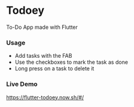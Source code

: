 # Todoey

To-Do App made with Flutter

### Usage
- Add tasks with the FAB
- Use the checkboxes to mark the task as done
- Long press on a task to delete it

### Live Demo

https://flutter-todoey.now.sh/#/
